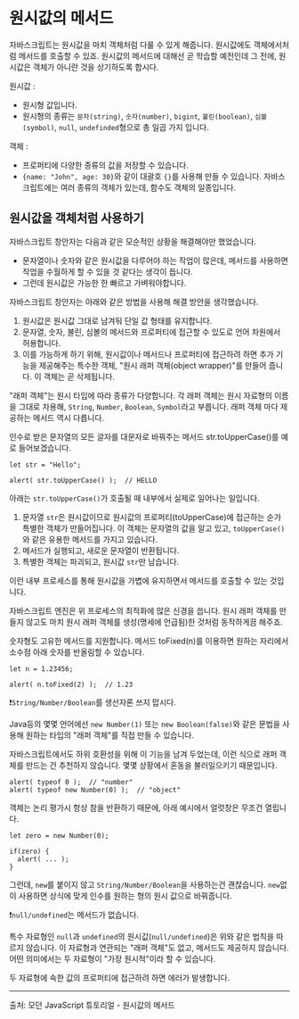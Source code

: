 # 원시값의 메서드
자바스크립트는 원시값을 마치 객체처럼 다룰 수 있게 해줍니다. 원시값에도 객체에서처럼 메서드를 호출할 수 있죠. 원시값의 메서드에 대해선 곧 학습할 예전인데 그 전에, 원시값은 객체가 아니란 것을 상기하도록 합시다.   
   
원시값 :
- 원시형 값입니다.
- 원시형의 종류는 `문자(string)`, `숫자(number)`, `bigint`, `불린(boolean)`, `심볼(symbol)`, `null`, `undefinded`형으로 총 일곱 가지 입니다.
   
객체 :
- 프로퍼티에 다양한 종류의 값을 저장할 수 있습니다. 
- `{name: "John", age: 30}`와 같이 대괄호 `{}`를 사용해 만들 수 있습니다. 자바스크립트에는 여러 종류의 객체가 있는데, 함수도 객체의 일종입니다.   


## 원시값을 객체처럼 사용하기
자바스크립트 창안자는 다음과 같은 모순적인 상황을 해결해야만 했었습니다.   
- 문자열이나 숫자와 같은 원시값을 다루어야 하는 작업이 많은데, 메서드를 사용하면 작업을 수월하게 할 수 있을 것 같다는 생각이 듭니다.
- 그런데 원시값은 가능한 한 빠르고 가벼워야합니다.
   
자바스크립트 창안자는 아래와 같은 방법을 사용해 해결 방안을 생각했습니다.
1. 원시값은 원시값 그대로 남겨둬 단일 값 형태를 유지합니다.
2. 문자열, 숫자, 불린, 심볼의 메서드와 프로퍼티에 접근할 수 있도로 언어 차원에서 허용합니다.
3. 이를 가능하게 하기 위해, 원시값이나 메서드나 프로퍼티에 접근하려 하면 추가 기능을 제공해주는 특수한 객체, "원시 래퍼 객체(object wrapper)"를 만들어 줍니다. 이 객체는 곧 삭제됩니다.
   
"래퍼 객체"는 원시 타입에 따라 종류가 다양합니다. 각 래퍼 객체는 원시 자료형의 이름을 그대로 차용해, `String`, `Number`, `Boolean`, `Symbol`라고 부릅니다. 래퍼 객체 마다 제공하는 메서드 역시 다릅니다.   
   
인수로 받은 문자열의 모든 글자를 대문자로 바꿔주는 메서드 str.toUpperCase()를 예로 들어보겠습니다.   
```
let str = "Hello";

alert( str.toUpperCase() );  // HELLO
```
아래는 `str.toUpperCase()`가 호출될 때 내부에서 실제로 일어나는 일입니다.
1. 문자열 `str`은 원시값이므로 원시값의 프로퍼티(toUpperCase)에 접근하는 순가 특별한 객체가 만들어집니다. 이 객체는 문자열의 값을 알고 있고, `toUpperCase()`와 같은 유용한 메서드를 가지고 있습니다.
2. 메서드가 실행되고, 새로운 문자열이 반환됩니다.
3. 특별한 객체는 파괴되고, 원시값 `str`만 남습니다.
   
이런 내부 프로세스를 통해 원시값을 가볍에 유지하면서 메서드를 호출할 수 있는 것입니다.   
   
자바스크립트 엔진은 위 프로세스의 최적화에 많은 신경을 씁니다. 원시 래퍼 객체를 만들지 않고도 마치 원시 래퍼 객체를 생성(명세에 언급됨)한 것처럼 동작하게끔 해주죠.   
   
숫자형도 고유한 메서드를 지원합니다. 메서드 toFixed(n)를 이용하면 원하는 자리에서 소수점 아래 숫자를 반올림할 수 있습니다.
```
let n = 1.23456;

alert( n.toFixed(2) );  // 1.23
```
   
   
❗`String/Number/Boolean`를 생선자론 쓰지 맙시다.   
   
Java등의 몇몇 언어에선 `new Number(1)` 또는 `new Boolean(false)`와 같은 문법을 사용해 원하는 타입의 "래퍼 객체"를 직접 만들 수 있습니다.   
   
자바스크립트에서도 하위 호환성을 위해 이 기능을 남겨 두었는데, 이런 식으로 래퍼 객체를 만드는 건 추천하지 않습니다. 몇몇 상황에서 혼동을 불러일으키기 때문입니다. 
```
alert( typeof 0 );  // "number"
alert( typeof new Number(0) );  // "object"
```
객체는 논리 평가시 항상 참을 반환하기 때문에, 아래 예시에서 얼럿창은 무조건 열립니다.
```
let zero = new Number(0);

if(zero) {
  alert( ... );
}
```
그런데, `new`를 붙이지 않고 `String/Number/Boolean`을 사용하는건 괜찮습니다. `new`없이 사용하면 상식에 맞게 인수를 원하는 형의 원시 값으로 바꿔줍니다.
   
   
❗`null/undefined`는 메서드가 없습니다.   
   
특수 자료형인 `null`과 `undefined`의 원시값(`null/undefined`)은 위와 같은 법칙을 따르지 않습니다. 이 자료형과 연관되는 "래퍼 객체"도 없고, 메서드도 제공하지 않습니다. 어떤 의미에서는 두 자료형이 "가장 원시적"이라 할 수 있습니다.   
   
두 자료형에 속한 값의 프로퍼티에 접근하려 하면 에러가 발생합니다.



---
출처: 모던 JavaScript 튜토리얼 - 원시값의 메서드
